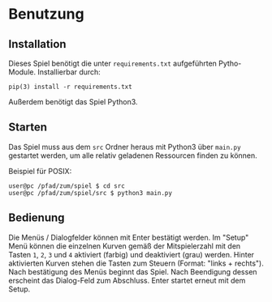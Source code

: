 # Benutzung

## Installation
Dieses Spiel benötigt die unter `requirements.txt` aufgeführten Pytho-Module. Installierbar durch:
```shell
pip(3) install -r requirements.txt
```

Außerdem benötigt das Spiel Python3.

## Starten
Das Spiel muss aus dem `src` Ordner heraus mit Python3 über `main.py` gestartet werden, um alle relativ geladenen Ressourcen finden zu können.

Beispiel für POSIX:
```shell
user@pc /pfad/zum/spiel $ cd src
user@pc /pfad/zum/spiel/src $ python3 main.py
```

## Bedienung
Die Menüs / Dialogfelder können mit Enter bestätigt werden. Im "Setup" Menü können die einzelnen Kurven gemäß der Mitspielerzahl mit den Tasten `1`, `2`, `3` und `4` aktiviert (farbig) und deaktiviert (grau) werden.
Hinter aktivierten Kurven stehen die Tasten zum Steuern (Format: "links + rechts"). Nach bestätigung des Menüs beginnt das Spiel. Nach Beendigung dessen erscheint das Dialog-Feld zum Abschluss. Enter startet erneut mit dem Setup.
